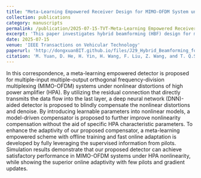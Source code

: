 ```yaml
---
title: "Meta-Learning Empowered Receiver Design for MIMO-OFDM System under HPA Nonlinearity"
collection: publications
category: manuscripts
permalink: /publication/2025-07-15-TVT-Meta-Learning Empowered Receiver Design for MIMO-OFDM System under HPA Nonlinearity-number-30.md
excerpt: 'This paper investigates hybrid beamforming (HBF) design for millimeter-wave (mmWave) multiple-input multiple-output (MIMO) ISAC system with multi-static cooperative localization.'
date: 2025-07-15
venue: 'IEEE Transactions on Vehicular Technology'
paperurl: 'http://dongxuanBIT.github.io/files/J29_Hybrid_Beamforming_for_mmWave_Integrated_Sensing_and_Communication_with_Multi-static_Cooperative_Localization.pdf'
citation: 'M. Yuan, D. He, H. Yin, H. Wang, F. Liu, Z. Wang, and T. Q.S. Quek, &quot;Hybrid Beamforming for mmWave Integrated Sensing and Communication with Multi-static Cooperative Localization,&quot; <i>IEEE Trans. Wireless Commun.</i>, Early Access, Jul. 2025.'
---
```


In this correspondence, a meta-learning empowered detector is proposed for multiple-input multiple-output orthogonal frequency-division multiplexing (MIMO-OFDM) systems under nonlinear distortions of high power amplifier (HPA). By utilizing the residual connection that directly transmits the data flow into the last layer, a deep neural network (DNN)-aided detector is proposed to blindly compensate the nonlinear distortions and denoise. By introducing learnable parameters into nonlinear models, a model-driven compensator is proposed to further improve nonlinearity compensation without the aid of specific HPA characteristic parameters. To enhance the adaptivity of our proposed compensator, a meta-learning empowered scheme with offline training and fast online adaptation is developed by fully leveraging the supervised information from pilots. Simulation results demonstrate that our proposed detector can achieve satisfactory performance in MIMO-OFDM systems under HPA nonlinearity, while showing the superior online adaptivity with few pilots and gradient updates.
